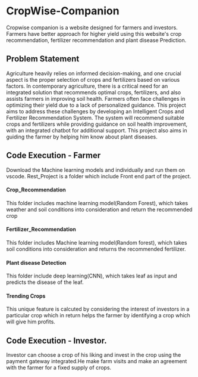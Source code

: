 # CropWise-Companion
Cropwise companion is a website designed for farmers and investors. Farmers have better approach for higher yield using this website's crop recommendation, fertilizer recommendation and plant disease Prediction.
## Problem Statement
Agriculture heavily relies on informed decision-making, and one crucial aspect is the proper selection of crops and fertilizers based on various factors. In contemporary agriculture, there is a critical need for an integrated solution that recommends optimal crops, fertilizers, and also assists farmers in improving soil health. Farmers often face challenges in optimizing their yield due to a lack of personalized guidance. This project aims to address these challenges by developing an Intelligent Crops and Fertilizer Recommendation System. The system will recommend suitable crops and fertilizers while providing guidance on soil health improvement, with an integrated chatbot for additional support. This project also aims in guiding the farmer by helping him know about plant diseases.
## Code Execution - Farmer
Download the Machine learning models and individually and run them on vscode. Rest_Project is a folder which include Front end part of the project. 
#### Crop_Recommendation
This folder includes machine learning model(Random Forest), which takes weather and soil conditions into consideration and return the recommended crop
#### Fertilizer_Recommendation
This folder includes Machine learning model(Random forest), which takes soil conditions into consideration and returns the recommended fertilizer.
#### Plant disease Detection
This folder include deep learning(CNN), which takes leaf as input and predicts the disease of the leaf.
#### Trending Crops
This unique feature is calcuted by considering the interest of investors in a particular crop which in return helps the farmer by identifying a crop which will give him profits.
##  Code Execution - Investor.
Investor can choose a crop of his liking and invest in the crop using the payment gateway integrated.He make farm visits and make an agreement with the farmer for a fixed supply of crops.
